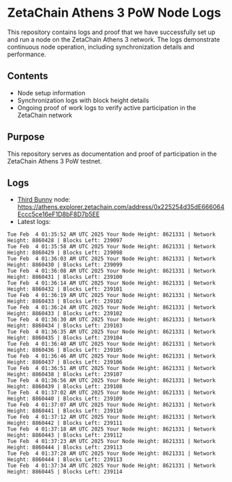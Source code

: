 # ZetaChain Athens 3 PoW Node Logs
This repository contains logs and proof that we have successfully set up and run a node on the ZetaChain Athens 3 network. The logs demonstrate continuous node operation, including synchronization details and performance.

## Contents
- Node setup information
- Synchronization logs with block height details
- Ongoing proof of work logs to verify active participation in the ZetaChain network

## Purpose
This repository serves as documentation and proof of participation in the ZetaChain Athens 3 PoW testnet.

## Logs

- [Third Bunny](https://thirdbunny.xyz/) node: https://athens.explorer.zetachain.com/address/0x225254d35dE666064Eccc5ce16eF1D8bF8D7b5EE
- Latest logs:
```
Tue Feb  4 01:35:52 AM UTC 2025 Your Node Height: 8621331 | Network Height: 8860428 | Blocks Left: 239097
Tue Feb  4 01:35:58 AM UTC 2025 Your Node Height: 8621331 | Network Height: 8860429 | Blocks Left: 239098
Tue Feb  4 01:36:03 AM UTC 2025 Your Node Height: 8621331 | Network Height: 8860430 | Blocks Left: 239099
Tue Feb  4 01:36:08 AM UTC 2025 Your Node Height: 8621331 | Network Height: 8860431 | Blocks Left: 239100
Tue Feb  4 01:36:14 AM UTC 2025 Your Node Height: 8621331 | Network Height: 8860432 | Blocks Left: 239101
Tue Feb  4 01:36:19 AM UTC 2025 Your Node Height: 8621331 | Network Height: 8860433 | Blocks Left: 239102
Tue Feb  4 01:36:24 AM UTC 2025 Your Node Height: 8621331 | Network Height: 8860433 | Blocks Left: 239102
Tue Feb  4 01:36:30 AM UTC 2025 Your Node Height: 8621331 | Network Height: 8860434 | Blocks Left: 239103
Tue Feb  4 01:36:35 AM UTC 2025 Your Node Height: 8621331 | Network Height: 8860435 | Blocks Left: 239104
Tue Feb  4 01:36:40 AM UTC 2025 Your Node Height: 8621331 | Network Height: 8860436 | Blocks Left: 239105
Tue Feb  4 01:36:46 AM UTC 2025 Your Node Height: 8621331 | Network Height: 8860437 | Blocks Left: 239106
Tue Feb  4 01:36:51 AM UTC 2025 Your Node Height: 8621331 | Network Height: 8860438 | Blocks Left: 239107
Tue Feb  4 01:36:56 AM UTC 2025 Your Node Height: 8621331 | Network Height: 8860439 | Blocks Left: 239108
Tue Feb  4 01:37:02 AM UTC 2025 Your Node Height: 8621331 | Network Height: 8860440 | Blocks Left: 239109
Tue Feb  4 01:37:07 AM UTC 2025 Your Node Height: 8621331 | Network Height: 8860441 | Blocks Left: 239110
Tue Feb  4 01:37:12 AM UTC 2025 Your Node Height: 8621331 | Network Height: 8860442 | Blocks Left: 239111
Tue Feb  4 01:37:18 AM UTC 2025 Your Node Height: 8621331 | Network Height: 8860443 | Blocks Left: 239112
Tue Feb  4 01:37:23 AM UTC 2025 Your Node Height: 8621331 | Network Height: 8860444 | Blocks Left: 239113
Tue Feb  4 01:37:28 AM UTC 2025 Your Node Height: 8621331 | Network Height: 8860444 | Blocks Left: 239113
Tue Feb  4 01:37:34 AM UTC 2025 Your Node Height: 8621331 | Network Height: 8860445 | Blocks Left: 239114
```
